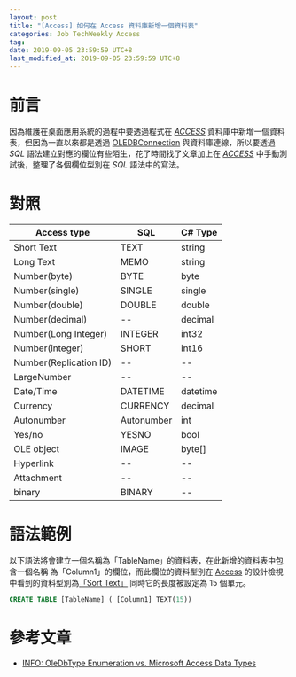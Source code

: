 ```yaml
---
layout: post
title: "[Access] 如何在 Access 資料庫新增一個資料表"
categories: Job TechWeekly Access
tag: 
date: 2019-09-05 23:59:59 UTC+8 
last_modified_at: 2019-09-05 23:59:59 UTC+8 
---
```


# 前言
因為維護在桌面應用系統的過程中要透過程式在 [*ACCESS*][MSAccess] 資料庫中新增一個資料表，但因為一直以來都是透過 [OLEDBConnection][OleDb] 與資料庫連線，所以要透過 *SQL* 語法建立對應的欄位有些陌生，花了時間找了文章加上在 [*ACCESS*][MSAccess] 中手動測試後，整理了各個欄位型別在 *SQL* 語法中的寫法。

# 對照

|Access type            |SQL        |C# Type|
|---|---|---|
|Short Text             |TEXT       |string|
|Long Text              |MEMO       |string|
|Number(byte)           |BYTE       |byte|
|Number(single)         |SINGLE     |single|
|Number(double)         |DOUBLE     |double|
|Number(decimal)        |--         |decimal|
|Number(Long Integer)   |INTEGER    |int32|
|Number(integer)        |SHORT      |int16|
|Number(Replication ID) |--         |--|
|LargeNumber            |--         |--|
|Date/Time              |DATETIME   |datetime|   
|Currency               |CURRENCY   |decimal|
|Autonumber             |Autonumber |int|
|Yes/no                 |YESNO      |bool|
|OLE object             |IMAGE      |byte[]|
|Hyperlink              |--         |--|
|Attachment             |--         |--|
|binary                 |BINARY     |--|

# 語法範例
以下語法將會建立一個名稱為「TableName」的資料表，在此新增的資料表中包含一個名稱  為「Column1」的欄位，而此欄位的資料型別在 [Access][MSAccess] 的設計檢視中看到的資料型別為[「Sort Text」][MSADataTypeIntro] 同時它的長度被設定為 15 個單元。

```SQL
CREATE TABLE [TableName] ( [Column1] TEXT(15))
```

# 參考文章
* [INFO: OleDbType Enumeration vs. Microsoft Access Data Types](:https://support.microsoft.com/en-us/help/320435/info-oledbtype-enumeration-vs-microsoft-access-data-types)

[oledb]:https://docs.microsoft.com/zh-tw/dotnet/api/system.data.oledb.oledbconnection?view=netframework-4.8 "OleDbConnection Class"

[MSAccess]:https://www.microsoft.com/zh-TW/p/access/cfq7ttc0k7q8?=&OCID=AID2000136_SEM_Nvw2hlvj&MarinID=sNvw2hlvj%7c332895000849%7cms+access%7ce%7cc%7c%7c61150178523%7ckwd-26962656&lnkd=Google_O365SMB_NI&gclid=Cj0KCQjwwb3rBRDrARIsALR3XeYWCcFbHWTdLeNOosAJIckrr8qNuHyZRWLzdmIpQFIz7Fyxygv8iiwaAok_EALw_wcB&activetab=pivot%3aoverviewtab "Microsoft Access"

[MSADataType]:https://docs.microsoft.com/zh-tw/sql/odbc/microsoft/microsoft-access-data-types?view=sql-server-2017 "Microsft Access 資料類型"
[MSADataTypeIntro]:https://support.office.com/en-us/article/introduction-to-data-types-and-field-properties-30ad644f-946c-442e-8bd2-be067361987c ""